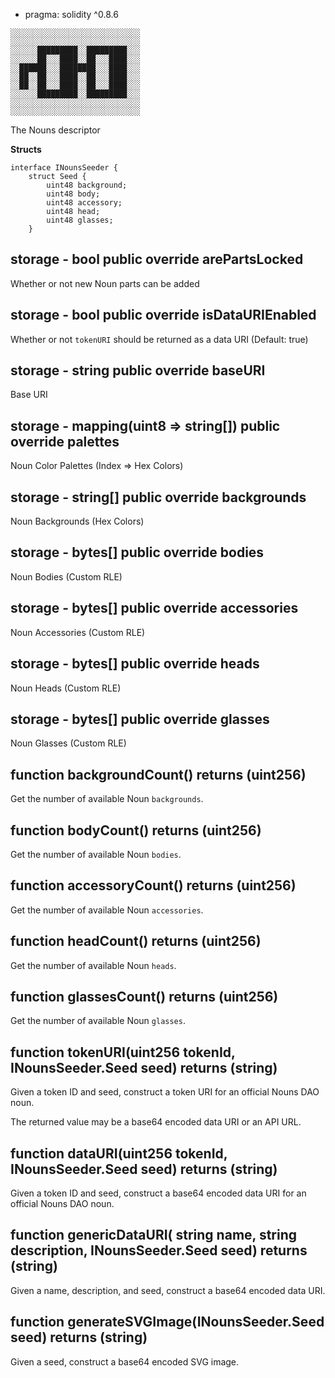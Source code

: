 
- pragma:  solidity ^0.8.6


```
░░░░░░░░░░░░░░░░░░░░░░░░░░░░░
░░░░░░░░░░░░░░░░░░░░░░░░░░░░░
░░░░░░█████████░░█████████░░░
░░░░░░██░░░████░░██░░░████░░░
░░██████░░░████████░░░████░░░
░░██░░██░░░████░░██░░░████░░░
░░██░░██░░░████░░██░░░████░░░
░░░░░░█████████░░█████████░░░
░░░░░░░░░░░░░░░░░░░░░░░░░░░░░
░░░░░░░░░░░░░░░░░░░░░░░░░░░░░
```

The Nouns descriptor


**Structs**

```
interface INounsSeeder {
    struct Seed {
        uint48 background;
        uint48 body;
        uint48 accessory;
        uint48 head;
        uint48 glasses;
    }
```




## storage - bool public override arePartsLocked

Whether or not new Noun parts can be added

## storage - bool public override isDataURIEnabled

Whether or not `tokenURI` should be returned as a data URI (Default: true)

## storage - string public override baseURI

Base URI

## storage -    mapping(uint8 => string[]) public override palettes

Noun Color Palettes (Index => Hex Colors)

## storage -    string[] public override backgrounds

Noun Backgrounds (Hex Colors)

## storage -    bytes[] public override bodies

Noun Bodies (Custom RLE)

## storage  -     bytes[] public override accessories

Noun Accessories (Custom RLE)

## storage -     bytes[] public override heads

Noun Heads (Custom RLE)

## storage - bytes[] public override glasses

Noun Glasses (Custom RLE)



## function backgroundCount()  returns (uint256)

Get the number of available Noun `backgrounds`.


## function bodyCount()  returns (uint256)

Get the number of available Noun `bodies`.


##  function accessoryCount() returns (uint256)

Get the number of available Noun `accessories`.

##  function headCount() returns (uint256)

Get the number of available Noun `heads`.

##  function glassesCount()  returns (uint256)

Get the number of available Noun `glasses`.


##   function tokenURI(uint256 tokenId, INounsSeeder.Seed  seed) returns (string)

Given a token ID and seed, construct a token URI for an official Nouns DAO noun.

The returned value may be a base64 encoded data URI or an API URL.


##   function dataURI(uint256 tokenId, INounsSeeder.Seed  seed) returns (string)

Given a token ID and seed, construct a base64 encoded data URI for an official Nouns DAO noun.


##  function genericDataURI( string name, string  description, INounsSeeder.Seed seed) returns (string)

 Given a name, description, and seed, construct a base64 encoded data URI.


## function generateSVGImage(INounsSeeder.Seed seed)  returns (string)

 Given a seed, construct a base64 encoded SVG image.



